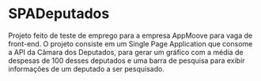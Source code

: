# SPADeputados

Projeto feito de teste de emprego para a empresa AppMoove para vaga de front-end.
O projeto consiste em um Single Page Application que consome a API da Câmara dos Deputados, 
para gerar um gráfico com a média de despesas de 100 desses deputados e uma barra de pesquisa para 
exibir informações de um deputado a ser pesquisado.
